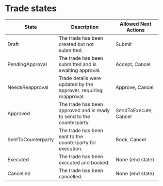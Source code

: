 # Trade states
| State               | Description                                                                 | Allowed Next Actions        |
|--------------------|-----------------------------------------------------------------------------|-----------------------------|
| Draft              | The trade has been created but not submitted.                               | Submit                      |
| PendingApproval    | The trade has been submitted and is awaiting approval.                      | Accept, Cancel              |
| NeedsReapproval    | Trade details were updated by the approver, requiring reapproval.           | Approve, Cancel             |
| Approved           | The trade has been approved and is ready to send to the counterparty.       | SendToExecute, Cancel       |
| SentToCounterparty | The trade has been sent to the counterparty for execution.                  | Book, Cancel                |
| Executed           | The trade has been executed and booked.                                     | None (end state)            |
| Cancelled          | The trade has been cancelled.                                               | None (end state)            |
